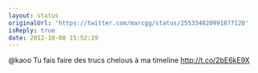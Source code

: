 ```yaml
---
layout: status
originalUrl: 'https://twitter.com/marcgg/status/255334820991877120'
isReply: true
date: 2012-10-08 15:52:19
---
```


@kaoo Tu fais faire des trucs chelous à ma timeline http://t.co/2bE6kE9X

